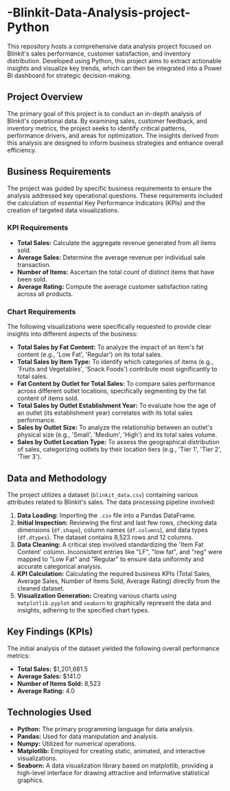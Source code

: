 # -Blinkit-Data-Analysis-project-Python

This repository hosts a comprehensive data analysis project focused on Blinkit's sales performance, customer satisfaction, and inventory distribution. Developed using Python, this project aims to extract actionable insights and visualize key trends, which can then be integrated into a Power BI dashboard for strategic decision-making.

## Project Overview
The primary goal of this project is to conduct an in-depth analysis of Blinkit's operational data. By examining sales, customer feedback, and inventory metrics, the project seeks to identify critical patterns, performance drivers, and areas for optimization. The insights derived from this analysis are designed to inform business strategies and enhance overall efficiency.

## Business Requirements
The project was guided by specific business requirements to ensure the analysis addressed key operational questions. These requirements included the calculation of essential Key Performance Indicators (KPIs) and the creation of targeted data visualizations.

### KPI Requirements
* **Total Sales:** Calculate the aggregate revenue generated from all items sold.
* **Average Sales:** Determine the average revenue per individual sale transaction.
* **Number of Items:** Ascertain the total count of distinct items that have been sold.
* **Average Rating:** Compute the average customer satisfaction rating across all products.

### Chart Requirements
The following visualizations were specifically requested to provide clear insights into different aspects of the business:
* **Total Sales by Fat Content:** To analyze the impact of an item's fat content (e.g., 'Low Fat', 'Regular') on its total sales.
* **Total Sales by Item Type:** To identify which categories of items (e.g., 'Fruits and Vegetables', 'Snack Foods') contribute most significantly to total sales.
* **Fat Content by Outlet for Total Sales:** To compare sales performance across different outlet locations, specifically segmenting by the fat content of items sold.
* **Total Sales by Outlet Establishment Year:** To evaluate how the age of an outlet (its establishment year) correlates with its total sales performance.
* **Sales by Outlet Size:** To analyze the relationship between an outlet's physical size (e.g., 'Small', 'Medium', 'High') and its total sales volume.
* **Sales by Outlet Location Type:** To assess the geographical distribution of sales, categorizing outlets by their location tiers (e.g., 'Tier 1', 'Tier 2', 'Tier 3').

## Data and Methodology
The project utilizes a dataset (`blinkit_data.csv`) containing various attributes related to Blinkit's sales. The data processing pipeline involved:
1.  **Data Loading:** Importing the `.csv` file into a Pandas DataFrame.
2.  **Initial Inspection:** Reviewing the first and last few rows, checking data dimensions (`df.shape`), column names (`df.columns`), and data types (`df.dtypes`). The dataset contains 8,523 rows and 12 columns.
3.  **Data Cleaning:** A critical step involved standardizing the 'Item Fat Content' column. Inconsistent entries like "LF", "low fat", and "reg" were mapped to "Low Fat" and "Regular" to ensure data uniformity and accurate categorical analysis.
4.  **KPI Calculation:** Calculating the required business KPIs (Total Sales, Average Sales, Number of Items Sold, Average Rating) directly from the cleaned dataset.
5.  **Visualization Generation:** Creating various charts using `matplotlib.pyplot` and `seaborn` to graphically represent the data and insights, adhering to the specified chart types.

## Key Findings (KPIs)
The initial analysis of the dataset yielded the following overall performance metrics:
* **Total Sales:** $1,201,681.5
* **Average Sales:** $141.0
* **Number of Items Sold:** 8,523
* **Average Rating:** 4.0

## Technologies Used
* **Python:** The primary programming language for data analysis.
* **Pandas:** Used for data manipulation and analysis.
* **Numpy:** Utilized for numerical operations.
* **Matplotlib:** Employed for creating static, animated, and interactive visualizations.
* **Seaborn:** A data visualization library based on matplotlib, providing a high-level interface for drawing attractive and informative statistical graphics.
